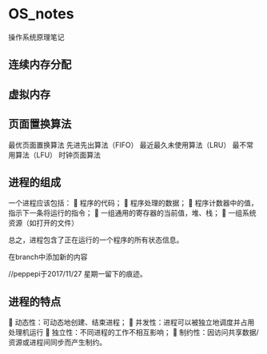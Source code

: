 # OS_notes
操作系统原理笔记

## 连续内存分配

## 虚拟内存

## 页面置换算法
最优页面置换算法
先进先出算法（FIFO）
最近最久未使用算法（LRU）
最不常用算法（LFU）
时钟页面算法

## 进程的组成
一个进程应该包括：
	程序的代码；
	程序处理的数据；
	程序计数器中的值，指示下一条将运行的指令；
	一组通用的寄存器的当前值，堆、栈；
	一组系统资源（如打开的文件）

总之，进程包含了正在运行的一个程序的所有状态信息。


在branch中添加新的内容


//peppepi于2017/11/27 星期一留下的痕迹。


## 进程的特点
	动态性：可动态地创建、结束进程；
	并发性：进程可以被独立地调度并占用处理机运行
	独立性：不同进程的工作不相互影响；
	制约性：因访问共享数据/资源或进程间同步而产生制约。
